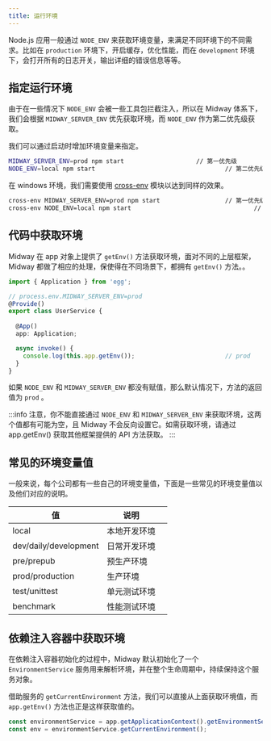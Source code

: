 ```yaml
---
title: 运行环境
---
```


  Node.js 应用一般通过 `NODE_ENV` 来获取环境变量，来满足不同环境下的不同需求。比如在 `production` 环境下，开启缓存，优化性能，而在 `development` 环境下，会打开所有的日志开关，输出详细的错误信息等等。


## 指定运行环境


由于在一些情况下 `NODE_ENV` 会被一些工具包拦截注入，所以在 Midway 体系下，我们会根据 `MIDWAY_SERVER_ENV` 优先获取环境，而 `NODE_ENV` 作为第二优先级获取。


我们可以通过启动时增加环境变量来指定。
```bash
MIDWAY_SERVER_ENV=prod npm start					// 第一优先级
NODE_ENV=local npm start									// 第二优先级
```
在 windows 环境，我们需要使用 [cross-env](https://www.npmjs.com/package/cross-env) 模块以达到同样的效果。
```bash
cross-env MIDWAY_SERVER_ENV=prod npm start					// 第一优先级
cross-env NODE_ENV=local npm start									// 第二优先级
```


## 代码中获取环境


Midway 在 app 对象上提供了 `getEnv()` 方法获取环境，面对不同的上层框架，Midway 都做了相应的处理，保使得在不同场景下，都拥有 `getEnv()` 方法。。


```typescript
import { Application } from 'egg';

// process.env.MIDWAY_SERVER_ENV=prod
@Provide()
export class UserService {
  
  @App()
  app: Application;															// 请替换为使用的上层框架

  async invoke() {
    console.log(this.app.getEnv());							// prod
  }
}
```


如果 `NODE_ENV` 和 `MIDWAY_SERVER_ENV` 都没有赋值，那么默认情况下，方法的返回值为 `prod` 。


:::info
注意，你不能直接通过 `NODE_ENV` 和 `MIDWAY_SERVER_ENV` 来获取环境，这两个值都有可能为空，且 Midway 不会反向设置它。如需获取环境，请通过 app.getEnv() 获取其他框架提供的 API 方法获取。
:::


## 常见的环境变量值


一般来说，每个公司都有一些自己的环境变量值，下面是一些常见的环境变量值以及他们对应的说明。

| **值** | **说明** |  |
| --- | --- | --- |
| local | 本地开发环境 |  |
| dev/daily/development | 日常开发环境 |  |
| pre/prepub | 预生产环境 |  |
| prod/production | 生产环境 |  |
| test/unittest | 单元测试环境 |  |
| benchmark | 性能测试环境 |  |

## 依赖注入容器中获取环境


在依赖注入容器初始化的过程中，Midway 默认初始化了一个 `EnvironmentService` 服务用来解析环境，并在整个生命周期中，持续保持这个服务对象。


借助服务的 `getCurrentEnvironment` 方法，我们可以直接从上面获取环境值，而 `app.getEnv()` 方法也正是这样获取值的。
```typescript
const environmentService = app.getApplicationContext().getEnvironmentService();
const env = environmentService.getCurrentEnvironment();
```